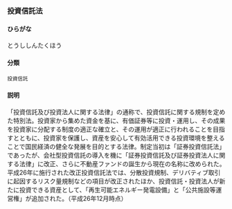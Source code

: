 <div style="display:none;">

## [あ行](securities-terms?id=あ行)
## [か行](securities-terms?id=か行)
## [さ行](securities-terms?id=さ行)
## [た行](securities-terms?id=た行)

</div>

### 投資信託法

#### ひらがな

とうししんたくほう

#### 分類

`投資信託`

#### 説明

「投資信託及び投資法人に関する法律」の通称で、投資信託に関する規制を定めた特別法。投資家から集めた資金を基に、有価証券等に投資・運用し、その成果を投資家に分配する制度の適正な確立と、その運用が適正に行われることを目指すとともに、投資家を保護し、資産を安心して有効活用できる投資環境を整えることで国民経済の健全な発展を目的とする法律。制定当初は「証券投資信託法」であったが、会社型投資信託の導入を機に「証券投資信託及び証券投資法人に関する法律」に改正、さらに不動産ファンドの誕生から現在の名称に改められた。平成26年に施行された改正投資信託法では、分散投資規制、デリバティブ取引に起因するリスク量規制などの項目が改正されたほか、投資信託・投資法人が新たに投資できる資産として、「再生可能エネルギー発電設備」と「公共施設等運営権」が追加された。（平成26年12月時点）

<div style="display:none;">

## [な行](securities-terms?id=な行)
## [は行](securities-terms?id=は行)
## [ま行](securities-terms?id=ま行)
## [や行](securities-terms?id=や行)
## [ら行](securities-terms?id=ら行)
## [わ行](securities-terms?id=わ行)
## [英数字・記号](securities-terms?id=英数字・記号)

</div>

